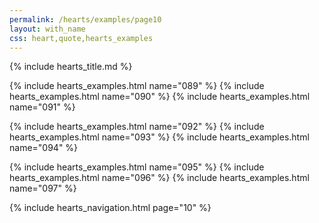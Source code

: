 ```yaml
---
permalink: /hearts/examples/page10
layout: with_name
css: heart,quote,hearts_examples
---
```


{% include hearts_title.md %}

{% include hearts_examples.html name="089" %}
{% include hearts_examples.html name="090" %}
{% include hearts_examples.html name="091" %}

{% include hearts_examples.html name="092" %}
{% include hearts_examples.html name="093" %}
{% include hearts_examples.html name="094" %}

{% include hearts_examples.html name="095" %}
{% include hearts_examples.html name="096" %}
{% include hearts_examples.html name="097" %}

{% include hearts_navigation.html page="10" %}
